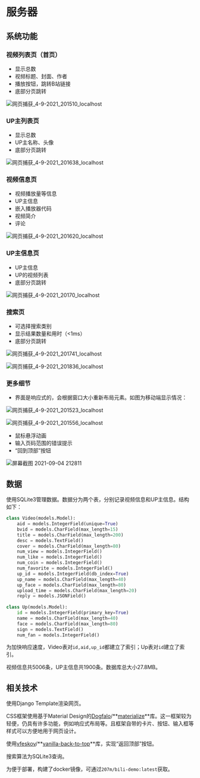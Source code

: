 # 服务器

## 系统功能

### 视频列表页（首页）

- 显示总数
- 视频标题、封面、作者
- 播放按钮，跳转B站链接
- 底部分页跳转

![网页捕获_4-9-2021_201510_localhost](https://img.i207m.top/2021/09_0c9b9b49acd356ae19ffdc420dd8392c.jpeg)

### UP主列表页

- 显示总数
- UP主名称、头像
- 底部分页跳转

![网页捕获_4-9-2021_201638_localhost](https://img.i207m.top/2021/09_cfba05a3720215f7be78431d5155ece1.jpeg)

### 视频信息页

- 视频播放量等信息
- UP主信息
- 嵌入播放器代码
- 视频简介
- 评论

![网页捕获_4-9-2021_201620_localhost](https://img.i207m.top/2021/09_1573dbd0cc05bd35153e4077fc9c8819.jpeg)

### UP主信息页

- UP主信息
- UP的视频列表
- 底部分页跳转

![网页捕获_4-9-2021_20170_localhost](https://img.i207m.top/2021/09_00e399f1702db4828377113cc02381dc.jpeg)

### 搜索页

- 可选择搜索类别
- 显示结果数量和用时（<1ms）
- 底部分页跳转

![网页捕获_4-9-2021_201741_localhost](https://img.i207m.top/2021/09_5e84a5ad51794df00fac63a2c44fd3fa.jpeg)

![网页捕获_4-9-2021_201836_localhost](https://img.i207m.top/2021/09_9677acbaa209505f6e0753efae494bdf.jpeg)

### 更多细节

- 界面是响应式的，会根据窗口大小重新布局元素。如图为移动端显示情况：

![网页捕获_4-9-2021_201523_localhost](https://img.i207m.top/2021/09_da1cd31124e3bffff0c0b851670428e3.jpeg)

![网页捕获_4-9-2021_201556_localhost](https://img.i207m.top/2021/09_f6dc01c1c4bc97f3a0ed5ecbdd1c87b7.jpeg)

- 鼠标悬浮动画
- 输入页码范围的错误提示
- “回到顶部”按钮

![屏幕截图 2021-09-04 212811](https://img.i207m.top/2021/09_5b838c2c5363f8547b16cd477bf3cb52.jpg)

## 数据

使用SQLite3管理数据。数据分为两个表，分别记录视频信息和UP主信息。结构如下：

```python
class Video(models.Model):
    aid = models.IntegerField(unique=True)
    bvid = models.CharField(max_length=15)
    title = models.CharField(max_length=200)
    desc = models.TextField()
    cover = models.CharField(max_length=80)
    num_view = models.IntegerField()
    num_like = models.IntegerField()
    num_coin = models.IntegerField()
    num_favorite = models.IntegerField()
    up_id = models.IntegerField(db_index=True)
    up_name = models.CharField(max_length=40)
    up_face = models.CharField(max_length=80)
    upload_time = models.CharField(max_length=20)
    reply = models.JSONField()
    
class Up(models.Model):
    id = models.IntegerField(primary_key=True)
    name = models.CharField(max_length=40)
    face = models.CharField(max_length=80)
    sign = models.TextField()
    num_fan = models.IntegerField()
```

为加快响应速度，Video表对`id,aid,up_id`都建立了索引；Up表对`id`建立了索引。

视频信息共5006条，UP主信息共1900条。数据库总大小27.8MB。

## 相关技术

使用Django Template渲染网页。

CSS框架使用基于Material Design的[Dogfalo](https://github.com/Dogfalo)/**[materialize](https://github.com/Dogfalo/materialize)**库。这一框架较为轻便，仍具有许多功能，例如响应式布局等。且框架自带的卡片、按钮、输入框等样式可以方便地用于网页设计。

使用[vfeskov](https://github.com/vfeskov)/**[vanilla-back-to-top](https://github.com/vfeskov/vanilla-back-to-top)**库，实现“返回顶部”按钮。

搜索算法为SQLite3查询。

为便于部署，构建了docker镜像，可通过`207m/bili-demo:latest`获取。

